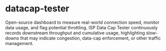 # datacap-tester
Open-source dashboard to measure real-world connection speed, monitor data usage, and flag potential throttling. ISP Data Cap Tester continuously records downstream throughput and cumulative usage, highlighting slow-downs that may indicate congestion, data-cap enforcement, or other traffic management.
